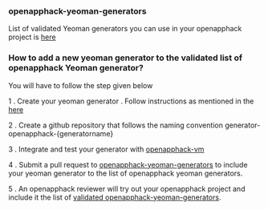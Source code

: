 ### openapphack-yeoman-generators

List of validated Yeoman generators you can use in your openapphack project is [here](https://github.com/WiproOpenSourcePractice/openapphack-yeoman-generators/wiki/Validated-Openapphack-Yeoman-Generators)

### How to add a new yeoman generator to the validated list of openapphack Yeoman generator?

You will have to follow the step given below

1 . Create your yeoman generator . Follow instructions as mentioned in the [here](http://yeoman.io/authoring/)  

2 . Create a github repository that follows the naming convention generator-openapphack-{generatorname}

3 . Integrate and test your generator with [openapphack-vm](https://github.com/WiproOpenSourcePractice/openapphack-vm)

4 . Submit a pull request to [openapphack-yeoman-generators](https://github.com/WiproOpenSourcePractice/openapphack-yeoman-generators) to include your yeoman generator to the list of openapphack yeoman generators.

5 . An openapphack reviewer will try out your openapphack project and include it the list of [validated openapphack-yeoman-generators](https://github.com/WiproOpenSourcePractice/openapphack-yeoman-generators/blob/master/validated-openapphack-yeoman-generators.md).




